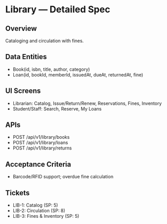 # Library — Detailed Spec

## Overview
Cataloging and circulation with fines.

## Data Entities
- Book(id, isbn, title, author, category)
- Loan(id, bookId, memberId, issuedAt, dueAt, returnedAt, fine)

## UI Screens
- Librarian: Catalog, Issue/Return/Renew, Reservations, Fines, Inventory
- Student/Staff: Search, Reserve, My Loans

## APIs
- POST /api/v1/library/books
- POST /api/v1/library/loans
- POST /api/v1/library/returns

## Acceptance Criteria
- Barcode/RFID support; overdue fine calculation

## Tickets
- LIB-1: Catalog (SP: 5)
- LIB-2: Circulation (SP: 8)
- LIB-3: Fines & Inventory (SP: 5)
